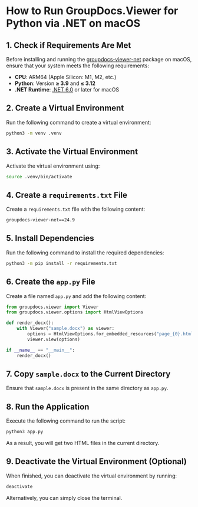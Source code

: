 # How to Run GroupDocs.Viewer for Python via .NET on macOS

## 1. Check if Requirements Are Met  

Before installing and running the [groupdocs-viewer-net](https://pypi.org/project/groupdocs-viewer-net/) package on macOS, ensure that your system meets the following requirements:  

- **CPU**: ARM64 (Apple Silicon: M1, M2, etc.)  
- **Python**: Version **≥ 3.9** and **≤ 3.12**  
- **.NET Runtime**: [.NET 6.0](https://dotnet.microsoft.com/en-us/download/dotnet/6.0) or later for macOS  

## 2. Create a Virtual Environment  

Run the following command to create a virtual environment:  

```bash
python3 -m venv .venv
```

## 3. Activate the Virtual Environment  

Activate the virtual environment using:  

```bash
source .venv/bin/activate
```

## 4. Create a `requirements.txt` File  

Create a `requirements.txt` file with the following content:  

```bash
groupdocs-viewer-net==24.9
```

## 5. Install Dependencies  

Run the following command to install the required dependencies:  

```bash
python3 -m pip install -r requirements.txt
```

## 6. Create the `app.py` File  

Create a file named `app.py` and add the following content:  

```py
from groupdocs.viewer import Viewer
from groupdocs.viewer.options import HtmlViewOptions

def render_docx():
    with Viewer("sample.docx") as viewer:
        options = HtmlViewOptions.for_embedded_resources("page_{0}.html")
        viewer.view(options)

if __name__ == "__main__":
    render_docx()
```

## 7. Copy `sample.docx` to the Current Directory  

Ensure that `sample.docx` is present in the same directory as `app.py`.  

## 8. Run the Application  

Execute the following command to run the script:  

```bash
python3 app.py
```

As a result, you will get two HTML files in the current directory.  

## 9. Deactivate the Virtual Environment (Optional)  

When finished, you can deactivate the virtual environment by running:  

```bash
deactivate
```

Alternatively, you can simply close the terminal.
